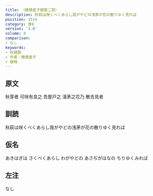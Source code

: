 ```yaml
---
title: （穂積皇子御歌二首）
description: 秋萩は咲くべくあらし我がやどの浅茅が花の散りゆく見れば
position: 1514
category: 巻8
version: '1.0'
volume: 8
comparison:
- なし
keywords:
- 秋雑歌
- 作者：穂積皇子
- 植物
---
```


## 原文

秋芽者 可咲有良之 吾屋戸之 淺茅之花乃 散去見者

## 訓読

秋萩は咲くべくあらし我がやどの浅茅が花の散りゆく見れば

## 仮名

あきはぎは さくべくあらし わがやどの あさぢがはなの ちりゆくみれば

## 左注

なし
